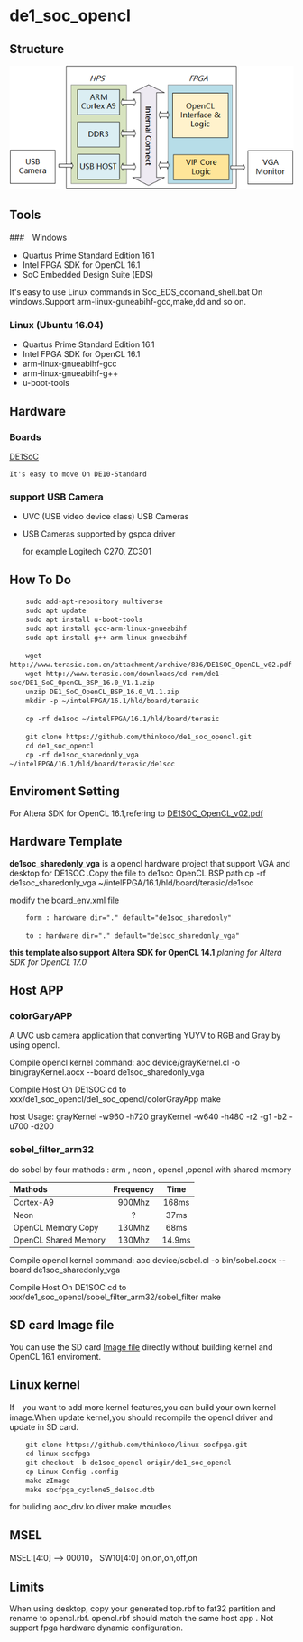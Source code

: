 # de1_soc_opencl
## Structure
![](structure.png)

## Tools

###　Windows
- Quartus Prime Standard Edition 16.1
- Intel FPGA SDK for OpenCL 16.1
- SoC Embedded Design Suite (EDS)

It's easy to use Linux commands in Soc_EDS_coomand_shell.bat On windows.Support arm-linux-guneabihf-gcc,make,dd and so on.

### Linux (Ubuntu 16.04)
- Quartus Prime Standard Edition 16.1
- Intel FPGA SDK for OpenCL 16.1
- arm-linux-gnueabihf-gcc
- arm-linux-gnueabihf-g++
- u-boot-tools

## Hardware
### Boards
[DE1SoC](http://www.terasic.com.cn/cgi-bin/page/archive.pl?Language=China&CategoryNo=182&No=870)

	It's easy to move On DE10-Standard
### support USB Camera
- UVC (USB video device class) USB Cameras
- USB Cameras supported by gspca driver
	
	for example Logitech C270, ZC301

## How To Do 

		sudo add-apt-repository multiverse
		sudo apt update
		sudo apt install u-boot-tools
		sudo apt install gcc-arm-linux-gnueabihf
		sudo apt install g++-arm-linux-gnueabihf

		wget http://www.terasic.com.cn/attachment/archive/836/DE1SOC_OpenCL_v02.pdf
		wget http://www.terasic.com/downloads/cd-rom/de1-soc/DE1_SoC_OpenCL_BSP_16.0_V1.1.zip
		unzip DE1_SoC_OpenCL_BSP_16.0_V1.1.zip
		mkdir -p ~/intelFPGA/16.1/hld/board/terasic

		cp -rf de1soc ~/intelFPGA/16.1/hld/board/terasic

		git clone https://github.com/thinkoco/de1_soc_opencl.git
		cd de1_soc_opencl 
		cp -rf de1soc_sharedonly_vga ~/intelFPGA/16.1/hld/board/terasic/de1soc

## Enviroment Setting
For Altera SDK for OpenCL 16.1,refering to [DE1SOC_OpenCL_v02.pdf](http://www.terasic.com.cn/attachment/archive/836/DE1SOC_OpenCL_v02.pdf)
## Hardware Template
**de1soc_sharedonly_vga** is a opencl hardware project that support VGA and desktop for DE1SOC .Copy the file to de1soc OpenCL BSP path
		cp -rf de1soc_sharedonly_vga  ~/intelFPGA/16.1/hld/board/terasic/de1soc

modify the board_env.xml file

		form : hardware dir="." default="de1soc_sharedonly"

		to : hardware dir="." default="de1soc_sharedonly_vga"

**this template also support Altera SDK for OpenCL 14.1**
*planing for Altera SDK for OpenCL 17.0*

## Host APP
### colorGaryAPP
A UVC usb camera application that converting YUYV to RGB and Gray by using opencl.

Compile opencl kernel command:
		aoc device/grayKernel.cl -o bin/grayKernel.aocx --board de1soc_sharedonly_vga

Compile Host On DE1SOC
		cd to  xxx/de1_soc_opencl/de1_soc_opencl/colorGrayApp
		make

host Usage:
		grayKernel -w960 -h720 
		grayKernel -w640 -h480 -r2 -g1 -b2 -u700 -d200 

### sobel_filter_arm32

do sobel by four mathods : arm , neon , opencl ,opencl with shared memory 

| Mathods              | Frequency |  Time     |
| :--------            |:---------:|:---------:|
| Cortex-A9            |900Mhz     | 168ms     |
| Neon                 | ?         | 37ms      |
| OpenCL Memory Copy   | 130Mhz    | 68ms      |
| OpenCL Shared Memory | 130Mhz    | 14.9ms    |

Compile opencl kernel command:
		aoc device/sobel.cl -o bin/sobel.aocx --board de1soc_sharedonly_vga

Compile Host On DE1SOC
		cd to  xxx/de1_soc_opencl/sobel_filter_arm32/sobel_filter
		make

## SD card Image file 

You can use the SD card [Image file](http://pan.baidu.com/s/1ge6wJhp) directly without building kernel and OpenCL 16.1 enviroment.


## Linux kernel
If　you want to add more kernel features,you can build your own kernel image.When update kernel,you should recompile the opencl driver and update in SD card.

		git clone https://github.com/thinkoco/linux-socfpga.git
		cd linux-socfpga
		git checkout -b de1soc_opencl origin/de1_soc_opencl
		cp Linux-Config .config
		make zImage
		make socfpga_cyclone5_de1soc.dtb

for buliding aoc_drv.ko diver
		make moudles


## MSEL

MSEL:[4:0] ——> 00010， SW10[4:0] on,on,on,off,on

## Limits
When using desktop, copy your generated top.rbf to fat32 partition and rename to opencl.rbf.
opencl.rbf should match the same host app . Not support fpga hardware dynamic configuration.
